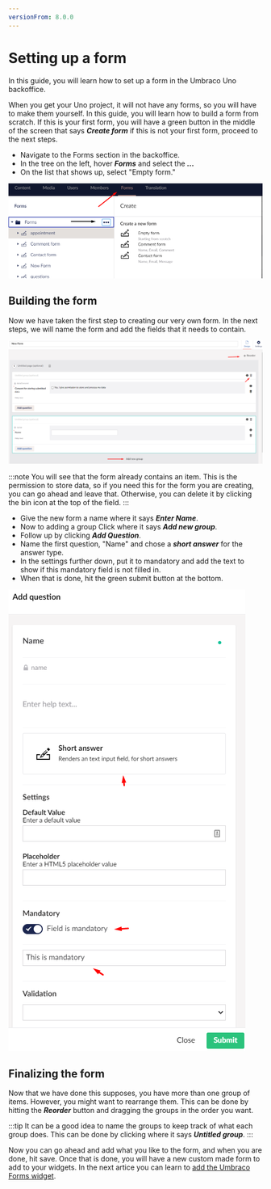 ```yaml
---
versionFrom: 8.0.0
---
```


# Setting up a form

In this guide, you will learn how to set up a form in the Umbraco Uno backoffice. 

When you get your Uno project, it will not have any forms, so you will have to make them yourself. In this guide, you will learn how to build a form from scratch.
If this is your first form, you will have a green button in the middle of the screen that says ***Create form*** if this is not your first form, proceed to the next steps.

* Navigate to the Forms section in the backoffice.
* In the tree on the left, hover ***Forms*** and select the ***...***
* On the list that shows up, select "Empty form."

![This image shows the forms section and where to press for a new form](images/Forms-backoffice.png)

## Building the form

Now we have taken the first step to creating our very own form. In the next steps, we will name the form and add the fields that it needs to contain.

![An image showing the main view of the new form](images/Back-form.png)

:::note
You will see that the form already contains an item. This is the permission to store data, so if you need this for the form you are creating, you can go ahead and leave that. Otherwise, you can delete it by clicking the bin icon at the top of the field.
:::

* Give the new form a name where it says ***Enter Name***.
* Now to adding a group Click where it says ***Add new group***.
* Follow up by clicking ***Add Question***.
* Name the first question, "Name" and chose a ***short answer*** for the answer type.
* In the settings further down, put it to mandatory and add the text to show if this mandatory field is not filled in.
* When that is done, hit the green submit button at the bottom.

![This image shows Settings of the fields in the form](images/Settings-form.png)

## Finalizing the form

Now that we have done this supposes, you have more than one group of items. However, you might want to rearrange them. This can be done by hitting the ***Reorder*** button and dragging the groups in the order you want.

:::tip
It can be a good idea to name the groups to keep track of what each group does. This can be done by clicking where it says ***Untitled group***.
:::

Now you can go ahead and add what you like to the form, and when you are done, hit save. Once that is done, you will have a new custom made form to add to your widgets.
In the next artice you can learn to [add the Umbraco Forms widget](../Umbraco-Forms-widget).
